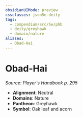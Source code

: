 ```yaml
---
obsidianUIMode: preview
cssclasses: json5e-deity
tags:
  - compendium/src/5e/phb
  - deity/greyhawk
  - domain/nature
aliases:
  - Obad-Hai
---
```

# Obad-Hai
*Source: Player's Handbook p. 295* 

- **Alignment**: Neutral
- **Domains**: Nature
- **Pantheon**: Greyhawk
- **Symbol**: Oak leaf and acorn

